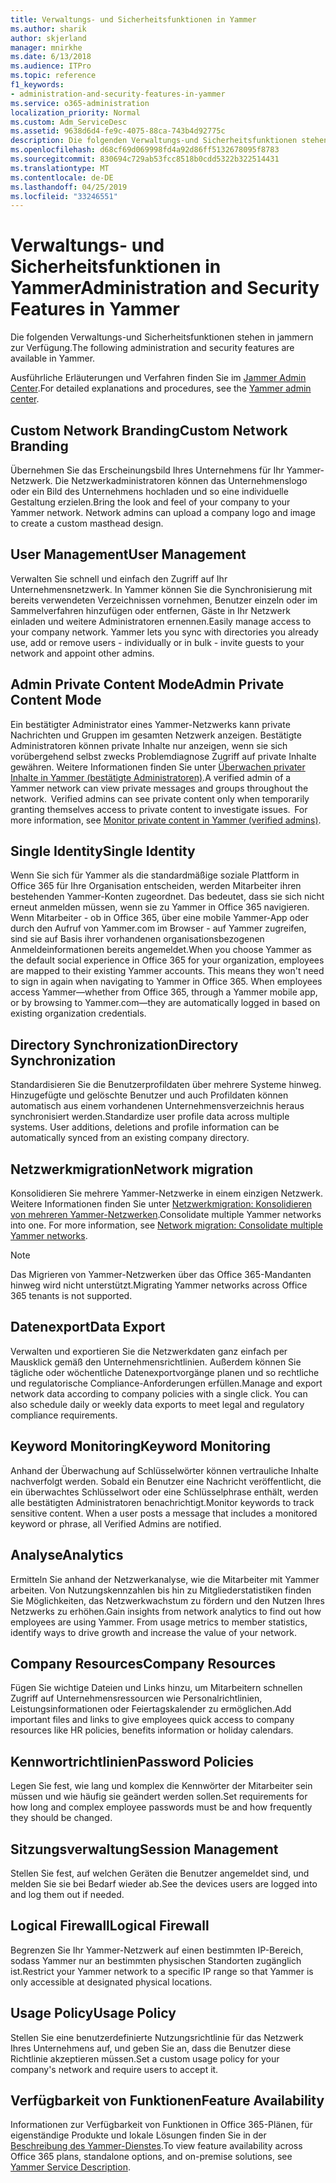 ```yaml
---
title: Verwaltungs- und Sicherheitsfunktionen in Yammer
ms.author: sharik
author: skjerland
manager: mnirkhe
ms.date: 6/13/2018
ms.audience: ITPro
ms.topic: reference
f1_keywords:
- administration-and-security-features-in-yammer
ms.service: o365-administration
localization_priority: Normal
ms.custom: Adm_ServiceDesc
ms.assetid: 9638d6d4-fe9c-4075-88ca-743b4d92775c
description: Die folgenden Verwaltungs-und Sicherheitsfunktionen stehen in jammern zur Verfügung.
ms.openlocfilehash: d68cf69d069998fd4a92d86ff5132678095f8783
ms.sourcegitcommit: 830694c729ab53fcc8518b0cdd5322b322514431
ms.translationtype: MT
ms.contentlocale: de-DE
ms.lasthandoff: 04/25/2019
ms.locfileid: "33246551"
---
```

# <a name="administration-and-security-features-in-yammer"></a><span data-ttu-id="74e2b-103">Verwaltungs- und Sicherheitsfunktionen in Yammer</span><span class="sxs-lookup"><span data-stu-id="74e2b-103">Administration and Security Features in Yammer</span></span>

<span data-ttu-id="74e2b-104">Die folgenden Verwaltungs-und Sicherheitsfunktionen stehen in jammern zur Verfügung.</span><span class="sxs-lookup"><span data-stu-id="74e2b-104">The following administration and security features are available in Yammer.</span></span>
  
<span data-ttu-id="74e2b-105">Ausführliche Erläuterungen und Verfahren finden Sie im [Jammer Admin Center](https://go.microsoft.com/fwlink/?LinkId=869688).</span><span class="sxs-lookup"><span data-stu-id="74e2b-105">For detailed explanations and procedures, see the [Yammer admin center](https://go.microsoft.com/fwlink/?LinkId=869688).</span></span>
  
## <a name="custom-network-branding"></a><span data-ttu-id="74e2b-106">Custom Network Branding</span><span class="sxs-lookup"><span data-stu-id="74e2b-106">Custom Network Branding</span></span>
<span data-ttu-id="74e2b-107"><a name="bkmk_CustomNetworkBranding"> </a></span><span class="sxs-lookup"><span data-stu-id="74e2b-107"></span></span>

<span data-ttu-id="74e2b-p101">Übernehmen Sie das Erscheinungsbild Ihres Unternehmens für Ihr Yammer-Netzwerk. Die Netzwerkadministratoren können das Unternehmenslogo oder ein Bild des Unternehmens hochladen und so eine individuelle Gestaltung erzielen.</span><span class="sxs-lookup"><span data-stu-id="74e2b-p101">Bring the look and feel of your company to your Yammer network. Network admins can upload a company logo and image to create a custom masthead design.</span></span>
  
## <a name="user-management"></a><span data-ttu-id="74e2b-110">User Management</span><span class="sxs-lookup"><span data-stu-id="74e2b-110">User Management</span></span>
<span data-ttu-id="74e2b-111"><a name="bkmk_UserManagement"> </a></span><span class="sxs-lookup"><span data-stu-id="74e2b-111"></span></span>

<span data-ttu-id="74e2b-p102">Verwalten Sie schnell und einfach den Zugriff auf Ihr Unternehmensnetzwerk. In Yammer können Sie die Synchronisierung mit bereits verwendeten Verzeichnissen vornehmen, Benutzer einzeln oder im Sammelverfahren hinzufügen oder entfernen, Gäste in Ihr Netzwerk einladen und weitere Administratoren ernennen.</span><span class="sxs-lookup"><span data-stu-id="74e2b-p102">Easily manage access to your company network. Yammer lets you sync with directories you already use, add or remove users - individually or in bulk - invite guests to your network and appoint other admins.</span></span>
  
## <a name="admin-private-content-mode"></a><span data-ttu-id="74e2b-114">Admin Private Content Mode</span><span class="sxs-lookup"><span data-stu-id="74e2b-114">Admin Private Content Mode</span></span>
<span data-ttu-id="74e2b-115"><a name="bkmk_AdminPrivate"> </a></span><span class="sxs-lookup"><span data-stu-id="74e2b-115"></span></span>

<span data-ttu-id="74e2b-p103">Ein bestätigter Administrator eines Yammer-Netzwerks kann private Nachrichten und Gruppen im gesamten Netzwerk anzeigen. Bestätigte Administratoren können private Inhalte nur anzeigen, wenn sie sich vorübergehend selbst zwecks Problemdiagnose Zugriff auf private Inhalte gewähren. Weitere Informationen finden Sie unter [Überwachen privater Inhalte in Yammer (bestätigte Administratoren)](https://go.microsoft.com/fwlink/?LinkId=627479).</span><span class="sxs-lookup"><span data-stu-id="74e2b-p103">A verified admin of a Yammer network can view private messages and groups throughout the network.  Verified admins can see private content only when temporarily granting themselves access to private content to investigate issues.  For more information, see [Monitor private content in Yammer (verified admins)](https://go.microsoft.com/fwlink/?LinkId=627479).</span></span>
  
## <a name="single-identity"></a><span data-ttu-id="74e2b-119">Single Identity</span><span class="sxs-lookup"><span data-stu-id="74e2b-119">Single Identity</span></span>
<span data-ttu-id="74e2b-120"><a name="bkmk_o365_user_mapping"> </a></span><span class="sxs-lookup"><span data-stu-id="74e2b-120"></span></span>

<span data-ttu-id="74e2b-p104">Wenn Sie sich für Yammer als die standardmäßige soziale Plattform in Office 365 für Ihre Organisation entscheiden, werden Mitarbeiter ihren bestehenden Yammer-Konten zugeordnet. Das bedeutet, dass sie sich nicht erneut anmelden müssen, wenn sie zu Yammer in Office 365 navigieren. Wenn Mitarbeiter - ob in Office 365, über eine mobile Yammer-App oder durch den Aufruf von Yammer.com im Browser - auf Yammer zugreifen, sind sie auf Basis ihrer vorhandenen organisationsbezogenen Anmeldeinformationen bereits angemeldet.</span><span class="sxs-lookup"><span data-stu-id="74e2b-p104">When you choose Yammer as the default social experience in Office 365 for your organization, employees are mapped to their existing Yammer accounts. This means they won't need to sign in again when navigating to Yammer in Office 365. When employees access Yammer—whether from Office 365, through a Yammer mobile app, or by browsing to Yammer.com—they are automatically logged in based on existing organization credentials.</span></span>
  
## <a name="directory-synchronization"></a><span data-ttu-id="74e2b-124">Directory Synchronization</span><span class="sxs-lookup"><span data-stu-id="74e2b-124">Directory Synchronization</span></span>
<span data-ttu-id="74e2b-125"><a name="bkmk_DirectorySynchronization"> </a></span><span class="sxs-lookup"><span data-stu-id="74e2b-125"></span></span>

<span data-ttu-id="74e2b-p105">Standardisieren Sie die Benutzerprofildaten über mehrere Systeme hinweg. Hinzugefügte und gelöschte Benutzer und auch Profildaten können automatisch aus einem vorhandenen Unternehmensverzeichnis heraus synchronisiert werden.</span><span class="sxs-lookup"><span data-stu-id="74e2b-p105">Standardize user profile data across multiple systems. User additions, deletions and profile information can be automatically synced from an existing company directory.</span></span>
  
## <a name="network-migration"></a><span data-ttu-id="74e2b-128">Netzwerkmigration</span><span class="sxs-lookup"><span data-stu-id="74e2b-128">Network migration</span></span>
<span data-ttu-id="74e2b-129"><a name="bkmk_NetworkMigration"> </a></span><span class="sxs-lookup"><span data-stu-id="74e2b-129"></span></span>

<span data-ttu-id="74e2b-p106">Konsolidieren Sie mehrere Yammer-Netzwerke in einem einzigen Netzwerk. Weitere Informationen finden Sie unter [Netzwerkmigration: Konsolidieren von mehreren Yammer-Netzwerken](https://go.microsoft.com/fwlink/?LinkID=617488).</span><span class="sxs-lookup"><span data-stu-id="74e2b-p106">Consolidate multiple Yammer networks into one. For more information, see [Network migration: Consolidate multiple Yammer networks](https://go.microsoft.com/fwlink/?LinkID=617488).</span></span>
  
> [!NOTE]
> <span data-ttu-id="74e2b-132">Das Migrieren von Yammer-Netzwerken über das Office 365-Mandanten hinweg wird nicht unterstützt.</span><span class="sxs-lookup"><span data-stu-id="74e2b-132">Migrating Yammer networks across Office 365 tenants is not supported.</span></span> 
  
## <a name="data-export"></a><span data-ttu-id="74e2b-133">Datenexport</span><span class="sxs-lookup"><span data-stu-id="74e2b-133">Data Export</span></span>
<span data-ttu-id="74e2b-134"><a name="bkmk_DataExport"> </a></span><span class="sxs-lookup"><span data-stu-id="74e2b-134"></span></span>

<span data-ttu-id="74e2b-p107">Verwalten und exportieren Sie die Netzwerkdaten ganz einfach per Mausklick gemäß den Unternehmensrichtlinien. Außerdem können Sie tägliche oder wöchentliche Datenexportvorgänge planen und so rechtliche und regulatorische Compliance-Anforderungen erfüllen.</span><span class="sxs-lookup"><span data-stu-id="74e2b-p107">Manage and export network data according to company policies with a single click. You can also schedule daily or weekly data exports to meet legal and regulatory compliance requirements.</span></span>
  
## <a name="keyword-monitoring"></a><span data-ttu-id="74e2b-137">Keyword Monitoring</span><span class="sxs-lookup"><span data-stu-id="74e2b-137">Keyword Monitoring</span></span>
<span data-ttu-id="74e2b-138"><a name="bkmk_KeywordMonitoring"> </a></span><span class="sxs-lookup"><span data-stu-id="74e2b-138"></span></span>

<span data-ttu-id="74e2b-p108">Anhand der Überwachung auf Schlüsselwörter können vertrauliche Inhalte nachverfolgt werden. Sobald ein Benutzer eine Nachricht veröffentlicht, die ein überwachtes Schlüsselwort oder eine Schlüsselphrase enthält, werden alle bestätigten Administratoren benachrichtigt.</span><span class="sxs-lookup"><span data-stu-id="74e2b-p108">Monitor keywords to track sensitive content. When a user posts a message that includes a monitored keyword or phrase, all Verified Admins are notified.</span></span>
  
## <a name="analytics"></a><span data-ttu-id="74e2b-141">Analyse</span><span class="sxs-lookup"><span data-stu-id="74e2b-141">Analytics</span></span>
<span data-ttu-id="74e2b-142"><a name="bkmk_Analytics"> </a></span><span class="sxs-lookup"><span data-stu-id="74e2b-142"></span></span>

<span data-ttu-id="74e2b-p109">Ermitteln Sie anhand der Netzwerkanalyse, wie die Mitarbeiter mit Yammer arbeiten. Von Nutzungskennzahlen bis hin zu Mitgliederstatistiken finden Sie Möglichkeiten, das Netzwerkwachstum zu fördern und den Nutzen Ihres Netzwerks zu erhöhen.</span><span class="sxs-lookup"><span data-stu-id="74e2b-p109">Gain insights from network analytics to find out how employees are using Yammer. From usage metrics to member statistics, identify ways to drive growth and increase the value of your network.</span></span>
  
## <a name="company-resources"></a><span data-ttu-id="74e2b-145">Company Resources</span><span class="sxs-lookup"><span data-stu-id="74e2b-145">Company Resources</span></span>
<span data-ttu-id="74e2b-146"><a name="bkmk_CompanyResources"> </a></span><span class="sxs-lookup"><span data-stu-id="74e2b-146"></span></span>

<span data-ttu-id="74e2b-147">Fügen Sie wichtige Dateien und Links hinzu, um Mitarbeitern schnellen Zugriff auf Unternehmensressourcen wie Personalrichtlinien, Leistungsinformationen oder Feiertagskalender zu ermöglichen.</span><span class="sxs-lookup"><span data-stu-id="74e2b-147">Add important files and links to give employees quick access to company resources like HR policies, benefits information or holiday calendars.</span></span>
  
## <a name="password-policies"></a><span data-ttu-id="74e2b-148">Kennwortrichtlinien</span><span class="sxs-lookup"><span data-stu-id="74e2b-148">Password Policies</span></span>
<span data-ttu-id="74e2b-149"><a name="bkmk_PasswordPolicies"> </a></span><span class="sxs-lookup"><span data-stu-id="74e2b-149"></span></span>

<span data-ttu-id="74e2b-150">Legen Sie fest, wie lang und komplex die Kennwörter der Mitarbeiter sein müssen und wie häufig sie geändert werden sollen.</span><span class="sxs-lookup"><span data-stu-id="74e2b-150">Set requirements for how long and complex employee passwords must be and how frequently they should be changed.</span></span>
  
## <a name="session-management"></a><span data-ttu-id="74e2b-151">Sitzungsverwaltung</span><span class="sxs-lookup"><span data-stu-id="74e2b-151">Session Management</span></span>
<span data-ttu-id="74e2b-152"><a name="bkmk_SessionManagement"> </a></span><span class="sxs-lookup"><span data-stu-id="74e2b-152"></span></span>

<span data-ttu-id="74e2b-153">Stellen Sie fest, auf welchen Geräten die Benutzer angemeldet sind, und melden Sie sie bei Bedarf wieder ab.</span><span class="sxs-lookup"><span data-stu-id="74e2b-153">See the devices users are logged into and log them out if needed.</span></span>
  
## <a name="logical-firewall"></a><span data-ttu-id="74e2b-154">Logical Firewall</span><span class="sxs-lookup"><span data-stu-id="74e2b-154">Logical Firewall</span></span>
<span data-ttu-id="74e2b-155"><a name="bkmk_LogicalFirewall"> </a></span><span class="sxs-lookup"><span data-stu-id="74e2b-155"></span></span>

<span data-ttu-id="74e2b-156">Begrenzen Sie Ihr Yammer-Netzwerk auf einen bestimmten IP-Bereich, sodass Yammer nur an bestimmten physischen Standorten zugänglich ist.</span><span class="sxs-lookup"><span data-stu-id="74e2b-156">Restrict your Yammer network to a specific IP range so that Yammer is only accessible at designated physical locations.</span></span>
  
## <a name="usage-policy"></a><span data-ttu-id="74e2b-157">Usage Policy</span><span class="sxs-lookup"><span data-stu-id="74e2b-157">Usage Policy</span></span>
<span data-ttu-id="74e2b-158"><a name="bkmk_UsagePolicy"> </a></span><span class="sxs-lookup"><span data-stu-id="74e2b-158"></span></span>

<span data-ttu-id="74e2b-159">Stellen Sie eine benutzerdefinierte Nutzungsrichtlinie für das Netzwerk Ihres Unternehmens auf, und geben Sie an, dass die Benutzer diese Richtlinie akzeptieren müssen.</span><span class="sxs-lookup"><span data-stu-id="74e2b-159">Set a custom usage policy for your company's network and require users to accept it.</span></span>
  
## <a name="feature-availability"></a><span data-ttu-id="74e2b-160">Verfügbarkeit von Funktionen</span><span class="sxs-lookup"><span data-stu-id="74e2b-160">Feature Availability</span></span>
<span data-ttu-id="74e2b-161"><a name="bkmk_UsagePolicy"> </a></span><span class="sxs-lookup"><span data-stu-id="74e2b-161"></span></span>

<span data-ttu-id="74e2b-162">Informationen zur Verfügbarkeit von Funktionen in Office 365-Plänen, für eigenständige Produkte und lokale Lösungen finden Sie in der [Beschreibung des Yammer-Dienstes](yammer-service-description.md).</span><span class="sxs-lookup"><span data-stu-id="74e2b-162">To view feature availability across Office 365 plans, standalone options, and on-premise solutions, see [Yammer Service Description](yammer-service-description.md).</span></span>
  

